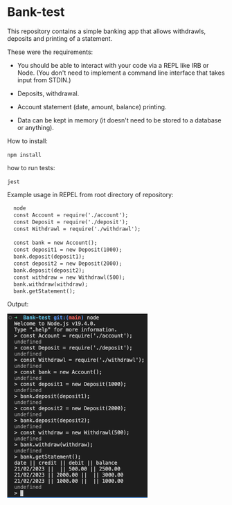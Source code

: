 # Bank-test

This repository contains a simple banking app that allows withdrawls, deposits and printing of a statement.

These were the requirements:

- You should be able to interact with your code via a REPL like IRB or Node. (You don't need to implement a command line interface that takes input from STDIN.)
- Deposits, withdrawal.

- Account statement (date, amount, balance) printing.

- Data can be kept in memory (it doesn't need to be stored to a database or anything).

How to install:

`npm install`

how to run tests:

`jest`

Example usage in REPEL from root directory of repository:

      node
      const Account = require('./account');
      const Deposit = require('./deposit');
      const Withdrawl = require('./withdrawl');

      const bank = new Account();
      const deposit1 = new Deposit(1000);
      bank.deposit(deposit1);
      const deposit2 = new Deposit(2000);
      bank.deposit(deposit2);
      const withdraw = new Withdrawl(500);
      bank.withdraw(withdraw);
      bank.getStatement();

Output:

![Alt Text](./screenshot.png)
